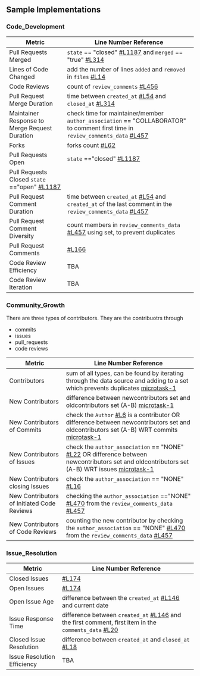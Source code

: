 ## Sample Implementations


### Code_Development

| Metric | Line Number Reference |
| --- | --- |
| Pull Requests Merged | `state` == "closed" [#L1187] and `merged` == "true" [#L314] |
| Lines of Code Changed | add the number of lines `added` and `removed` in `files` [#L14] |
| Code Reviews | count of `review_comments` [#L456] |
| Pull Request Merge Duration | time between `created_at` [#L54] and `closed_at` [#L314] |
| Maintainer Response to Merge Request Duration | check time for maintainer/member `author_association` == "COLLABORATOR" to comment first time in `review_comments_data` [#L457] |
| Forks | forks count [#L62] |
| Pull Requests Open | `state`  =="closed" [#L1187] |
| Pull Requests Closed `state` =="open" [#L1187] |
| Pull Request Comment Duration | time between `created_at` [#L54] and `created_at` of the last comment in the `review_comments_data` [#L457] |
| Pull Request Comment Diversity | count members in  `review_comments_data` [#L457] using set, to prevent duplicates |
| Pull Request Comments | [#L166] |
| Code Review Efficiency | TBA |
| Code Review Iteration | TBA |

### Community_Growth

There are three types of contributors. They are the contribuotrs through 
- commits
- issues
- pull_requests
- code reviews

| Metric | Line Number Reference |
| --- | --- |
| Contributors | sum of all types, can be found by iterating through the data source and adding to a set which prevents duplicates [microtask-1] |
| New Contributors | difference between newcontributors set and oldcontributors set (A-B) [microtask-1] |
| New Contributors of Commits | check the `Author` [#L6] is a contributor OR difference between newcontributors set and oldcontributors set (A-B) WRT commits [microtask-1] |
| New Contributors of Issues | check the `author_association` == "NONE" [#L22] OR difference between newcontributors set and oldcontributors set (A-B) WRT issues [microtask-1] |
| New Contributors closing Issues | check the `author_association` == "NONE" [#L16] |
| New Contributors of Initiated Code Reviews | checking the `author_association` =="NONE" [#L470] from the `review_comments_data` [#L457] |
| New Contributors of Code Reviews | counting the new contributor by checking the `author_association` == "NONE" [#L470] from the `review_comments_data` [#L457] |

### Issue_Resolution

| Metric | Line Number Reference |
| --- | --- |
| Closed Issues | [#L174] |
| Open Issues | [#L174] |
| Open Issue Age | difference between the  `created_at` [#L146] and current date |
| Issue Response Time | difference between `created_at` [#L146] and the first comment, first item in the `comments_data` [#L20] |
| Closed Issue Resolution | difference between `created_at`  and `closed_at` [#L18] |
| Issue Resolution Efficiency | TBA |

<!--LINK REFERENCES-->

[microtask-1]: https://github.com/vchrombie/chaoss-microtasks/tree/master/microtask-1

<!--ISSUE STRUCTURE-->
[#L16]: https://github.com/vchrombie/chaoss-microtasks/blob/master/microtask-6/issue-structure.json#L16
[#L18]: https://github.com/vchrombie/chaoss-microtasks/blob/master/microtask-6/issue-structure.json#L18
[#L20]: https://github.com/vchrombie/chaoss-microtasks/blob/master/microtask-6/issue-structure.json#L20
[#L22]: https://github.com/vchrombie/chaoss-microtasks/blob/master/microtask-6/issue-structure.json#L22
[#L146]: https://github.com/vchrombie/chaoss-microtasks/blob/master/microtask-6/issue-structure.json#L146
[#L174]: https://github.com/vchrombie/chaoss-microtasks/blob/master/microtask-6/issue-structure.json#L174

<!--PULL REQUEST STRUCTURE-->
[#L37]: https://github.com/vchrombie/chaoss-microtasks/blob/master/microtask-6/pr-structure.json#L37
[#L54]: https://github.com/vchrombie/chaoss-microtasks/blob/master/microtask-6/pr-structure.json#L54
[#L166]: https://github.com/vchrombie/chaoss-microtasks/blob/master/microtask-6/pr-structure.json#L166
[#L456]: https://github.com/vchrombie/chaoss-microtasks/blob/master/microtask-6/pr-structure.json#L456
[#L457]: https://github.com/vchrombie/chaoss-microtasks/blob/master/microtask-6/pr-structure.json#L457
[#L470]: https://github.com/vchrombie/chaoss-microtasks/blob/master/microtask-6/pr-structure.json#L470
[#L1212]: https://github.com/vchrombie/chaoss-microtasks/blob/master/microtask-6/pr-structure.json#L1212
[#L314]: https://github.com/vchrombie/chaoss-microtasks/blob/master/microtask-6/pr-structure.json#L314
[#L315]: https://github.com/vchrombie/chaoss-microtasks/blob/master/microtask-6/pr-structure.json#L315
[#L1187]: https://github.com/vchrombie/chaoss-microtasks/blob/master/microtask-6/pr-structure.json#L1187
[#L62]: https://github.com/vchrombie/chaoss-microtasks/blob/master/microtask-6/pr-structure.json#L62

<!--COMMIT STRUCTURE-->
[#L6]: https://github.com/vchrombie/chaoss-microtasks/blob/master/microtask-6/commit-sructure.json#L6
[#L14]: https://github.com/vchrombie/chaoss-microtasks/blob/master/microtask-6/commit-sructure.json#L14
